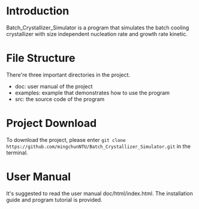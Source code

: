 # Introduction
Batch_Crystallizer_Simulator is a program that simulates the batch cooling crystallizer with size independent nucleation rate and growth rate kinetic. 

# File Structure
There're three important directories in the project.
* doc: user manual of the project
* examples: example that demonstrates how to use the program
* src: the source code of the program

# Project Download
To download the project, please enter `git clone https://github.com/mingchunNTU/Batch_Crystallizer_Simulator.git` in the terminal. 

# User Manual
It's suggested to read the user manual doc/html/index.html. The installation guide and program tutorial is provided. 
